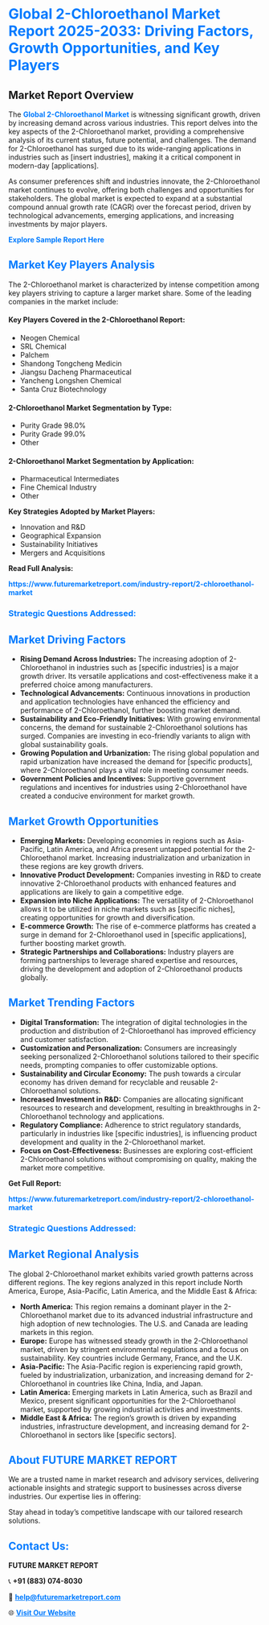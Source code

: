 <h1 style="color: #007BFF;">Global 2-Chloroethanol Market Report 2025-2033: Driving Factors, Growth Opportunities, and Key Players</h1>

<section id="overview">
<h2>Market Report Overview</h2>
<p>The <a href="https://www.futuremarketreport.com/industry-report/2-chloroethanol-market" style="color: #007BFF; text-decoration: none;"><strong>Global 2-Chloroethanol Market</strong></a> is witnessing significant growth, driven by increasing demand across various industries. This report delves into the key aspects of the 2-Chloroethanol market, providing a comprehensive analysis of its current status, future potential, and challenges. The demand for 2-Chloroethanol has surged due to its wide-ranging applications in industries such as [insert industries], making it a critical component in modern-day [applications].</p>
<p>As consumer preferences shift and industries innovate, the 2-Chloroethanol market continues to evolve, offering both challenges and opportunities for stakeholders. The global market is expected to expand at a substantial compound annual growth rate (CAGR) over the forecast period, driven by technological advancements, emerging applications, and increasing investments by major players.</p>
</section>

<section id="overview">
<p><a href="https://www.futuremarketreport.com/request-sample/reportId=32580" style="color: #007BFF; text-decoration: none;"><strong>Explore Sample Report Here</strong></a></p>
</section>

<section id="key-players">
<h2 style="color: #007BFF;">Market Key Players Analysis</h2>
<p>The 2-Chloroethanol market is characterized by intense competition among key players striving to capture a larger market share. Some of the leading companies in the market include:</p>
<h4>Key Players Covered in the 2-Chloroethanol Report:</h4>
<ul><li>Neogen Chemical</li><li>SRL Chemical</li><li>Palchem</li><li>Shandong Tongcheng Medicin</li><li>Jiangsu Dacheng Pharmaceutical</li><li>Yancheng Longshen Chemical</li><li>Santa Cruz Biotechnology</li></ul>
<h4>2-Chloroethanol Market Segmentation by Type:</h4>
<ul><li>Purity Grade 98.0%</li><li>Purity Grade 99.0%</li><li>Other</li></ul>

<h4>2-Chloroethanol Market Segmentation by Application:</h4>
<ul><li>Pharmaceutical Intermediates</li><li>Fine Chemical Industry</li><li>Other</li></ul>
<p><strong>Key Strategies Adopted by Market Players:</strong></p>
<ul>
<li>Innovation and R&D</li>
<li>Geographical Expansion</li>
<li>Sustainability Initiatives</li>
<li>Mergers and Acquisitions</li>
</ul>
</section>

<section>
<p><strong>Read Full Analysis: </strong></p><a href="https://www.futuremarketreport.com/industry-report/2-chloroethanol-market" style="color: #007BFF; text-decoration: none;"><strong>https://www.futuremarketreport.com/industry-report/2-chloroethanol-market</strong></a>
<h3 style="color: #007BFF;">Strategic Questions Addressed:</h3>
</section>

<section id="driving-factors">
<h2 style="color: #007BFF;">Market Driving Factors</h2>
<ul>
<li><strong>Rising Demand Across Industries:</strong> The increasing adoption of 2-Chloroethanol in industries such as [specific industries] is a major growth driver. Its versatile applications and cost-effectiveness make it a preferred choice among manufacturers.</li>
<li><strong>Technological Advancements:</strong> Continuous innovations in production and application technologies have enhanced the efficiency and performance of 2-Chloroethanol, further boosting market demand.</li>
<li><strong>Sustainability and Eco-Friendly Initiatives:</strong> With growing environmental concerns, the demand for sustainable 2-Chloroethanol solutions has surged. Companies are investing in eco-friendly variants to align with global sustainability goals.</li>
<li><strong>Growing Population and Urbanization:</strong> The rising global population and rapid urbanization have increased the demand for [specific products], where 2-Chloroethanol plays a vital role in meeting consumer needs.</li>
<li><strong>Government Policies and Incentives:</strong> Supportive government regulations and incentives for industries using 2-Chloroethanol have created a conducive environment for market growth.</li>
</ul>
</section>

<section id="growth-opportunities">
<h2 style="color: #007BFF;">Market Growth Opportunities</h2>
<ul>
<li><strong>Emerging Markets:</strong> Developing economies in regions such as Asia-Pacific, Latin America, and Africa present untapped potential for the 2-Chloroethanol market. Increasing industrialization and urbanization in these regions are key growth drivers.</li>
<li><strong>Innovative Product Development:</strong> Companies investing in R&D to create innovative 2-Chloroethanol products with enhanced features and applications are likely to gain a competitive edge.</li>
<li><strong>Expansion into Niche Applications:</strong> The versatility of 2-Chloroethanol allows it to be utilized in niche markets such as [specific niches], creating opportunities for growth and diversification.</li>
<li><strong>E-commerce Growth:</strong> The rise of e-commerce platforms has created a surge in demand for 2-Chloroethanol used in [specific applications], further boosting market growth.</li>
<li><strong>Strategic Partnerships and Collaborations:</strong> Industry players are forming partnerships to leverage shared expertise and resources, driving the development and adoption of 2-Chloroethanol products globally.</li>
</ul>
</section>

<section id="trending-factors">
<h2 style="color: #007BFF;">Market Trending Factors</h2>
<ul>
<li><strong>Digital Transformation:</strong> The integration of digital technologies in the production and distribution of 2-Chloroethanol has improved efficiency and customer satisfaction.</li>
<li><strong>Customization and Personalization:</strong> Consumers are increasingly seeking personalized 2-Chloroethanol solutions tailored to their specific needs, prompting companies to offer customizable options.</li>
<li><strong>Sustainability and Circular Economy:</strong> The push towards a circular economy has driven demand for recyclable and reusable 2-Chloroethanol solutions.</li>
<li><strong>Increased Investment in R&D:</strong> Companies are allocating significant resources to research and development, resulting in breakthroughs in 2-Chloroethanol technology and applications.</li>
<li><strong>Regulatory Compliance:</strong> Adherence to strict regulatory standards, particularly in industries like [specific industries], is influencing product development and quality in the 2-Chloroethanol market.</li>
<li><strong>Focus on Cost-Effectiveness:</strong> Businesses are exploring cost-efficient 2-Chloroethanol solutions without compromising on quality, making the market more competitive.</li>
</ul>
</section>

<section>
<p><strong>Get Full Report: </strong></p><a href="https://www.futuremarketreport.com/industry-report/2-chloroethanol-market" style="color: #007BFF; text-decoration: none;"><strong>https://www.futuremarketreport.com/industry-report/2-chloroethanol-market</strong></a>
<h3 style="color: #007BFF;">Strategic Questions Addressed:</h3>
</section>


<section id="regional-analysis">
<h2 style="color: #007BFF;">Market Regional Analysis</h2>
<p>The global 2-Chloroethanol market exhibits varied growth patterns across different regions. The key regions analyzed in this report include North America, Europe, Asia-Pacific, Latin America, and the Middle East & Africa:</p>
<ul>
<li><strong>North America:</strong> This region remains a dominant player in the 2-Chloroethanol market due to its advanced industrial infrastructure and high adoption of new technologies. The U.S. and Canada are leading markets in this region.</li>
<li><strong>Europe:</strong> Europe has witnessed steady growth in the 2-Chloroethanol market, driven by stringent environmental regulations and a focus on sustainability. Key countries include Germany, France, and the U.K.</li>
<li><strong>Asia-Pacific:</strong> The Asia-Pacific region is experiencing rapid growth, fueled by industrialization, urbanization, and increasing demand for 2-Chloroethanol in countries like China, India, and Japan.</li>
<li><strong>Latin America:</strong> Emerging markets in Latin America, such as Brazil and Mexico, present significant opportunities for the 2-Chloroethanol market, supported by growing industrial activities and investments.</li>
<li><strong>Middle East & Africa:</strong> The region’s growth is driven by expanding industries, infrastructure development, and increasing demand for 2-Chloroethanol in sectors like [specific sectors].</li>
</ul>
</section>

<footer>
<h2 style="color: #007BFF;">About FUTURE MARKET REPORT</h2>
<p>We are a trusted name in market research and advisory services, delivering actionable insights and strategic support to businesses across diverse industries. Our expertise lies in offering:</p>

<p>Stay ahead in today’s competitive landscape with our tailored research solutions.</p>

<h2 style="color: #007BFF;">Contact Us:</h2>
<p><strong>FUTURE MARKET REPORT</strong></p>
<p>📞 <strong>+91 (883) 074-8030</strong></p>
<p>📧 <strong><a href="mailto:help@futuremarketreport.com" style="color: #007BFF;">help@futuremarketreport.com</a></strong></p>
<p>🌐 <strong><a href="https://www.futuremarketreport.com/" style="color: #007BFF;">Visit Our Website</a></strong></p>
</footer>